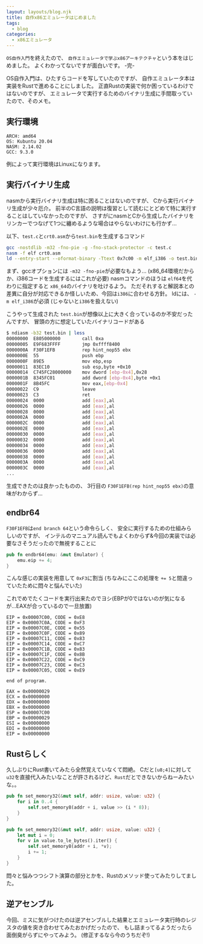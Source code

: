 ```yaml
---
layout: layouts/blog.njk
title: 自作x86エミュレータはじめました
tags:
  - blog
categories:
  - x86エミュレータ
---
```


`OS自作入門`を終えたので、
`自作エミュレータで学ぶx86アーキテクチャ`という本をはじめました。
よくわかってないですが面白いです。 -完-

OS自作入門は、ひたすらコードを写していたのですが、
自作エミュレータ本は実装をRustで進めることにしました。
正直Rustの実装で何か困っているわけではないのですが、
エミュレータで実行するためのバイナリ生成に手間取っていたので、そのメモ。

## 実行環境

```text
ARCH: amd64
OS: Kubuntu 20.04
NASM: 2.14.02
GCC: 9.3.0
```

例によって実行環境はLinuxになります。

## 実行バイナリ生成

nasmから実行バイナリ生成は特に困ることはないのですが、
Cから実行バイナリ生成が少々厄介。
前半のC言語の説明は復習として読むにとどめて特に実行することはしていなかったのですが、
さすがにnasmとCから生成したバイナリをリンカーでつなげて1つに纏めるような場合はやらないわけにも行かず...

以下、`test.c`と`crt0.asm`から`test.bin`を生成するコマンド

```sh
gcc -nostdlib -m32 -fno-pie -g -fno-stack-protector -c test.c
nasm -f elf crt0.asm
ld --entry-start --oformat-binary -Ttext 0x7c00 -m elf_i386 -o test.bin crt0.o test.o
```

まず、gccオプションには `-m32 -fno-pie`が必要なもよう...
(x86_64環境だからか、i386コードを生成するにはこれが必要) nasmコマンドのほうは
`elf64`を代わりに指定すると `x86_64`のバイナリを吐けるよう。
ただそれすると解説本との差異に自分が対応できるか怪しいため、今回は`i386`に合わせる方針。
ldには、 `-m elf_i386`が必須 (じゃないと`i386`を扱えない)

こうやって生成された
`test.bin`が想像以上に大きく合っているのか不安だったんですが、
冒頭の方に想定していたバイナリコードがある

```sh
$ ndiasm -b32 test.bin | less
00000000  E805000000        call 0xa
00000005  E9F683FFFF        jmp 0xffff8400
0000000A  F30F1EFB          rep hint_nop55 ebx
0000000E  55                push ebp
0000000F  89E5              mov ebp,esp
00000011  83EC10            sub esp,byte +0x10
00000014  C745FC28000000    mov dword [ebp-0x4],0x28
0000001B  8345FC01          add dword [ebp-0x4],byte +0x1
0000001F  8B45FC            mov eax,[ebp-0x4]
00000022  C9                leave
00000023  C3                ret
00000024  0000              add [eax],al
00000026  0000              add [eax],al
00000028  0000              add [eax],al
0000002A  0000              add [eax],al
0000002C  0000              add [eax],al
0000002E  0000              add [eax],al
00000030  0000              add [eax],al
00000032  0000              add [eax],al
00000034  0000              add [eax],al
00000036  0000              add [eax],al
00000038  0000              add [eax],al
0000003A  0000              add [eax],al
0000003C  0000              add [eax],al
...
```

生成できたのは良かったものの、 3行目の
`F30F1EFB(rep hint_nop55 ebx)`の意味がわからず...

## endbr64

`F30F1EFB`は`end branch 64`という命令らしく、
安全に実行するための仕組みらしいのですが、
インテルのマニュアル読んでもよくわからず&今回の実装では必要なさそうだったので無視することに

```rust
pub fn endbr64(emu: &mut Emulator) {
    emu.eip += 4;
}
```

こんな感じの実装を用意して `0xF3`に割当 (ちなみにここの処理を
`+= 5`と間違っていたために悶々と悩んでいた)

これでめでたくコードを実行出来たのでヨシ(EBPが0ではないのが気になるが...EAXが合っているので一旦放置)

```text
EIP = 0x00007C00, CODE = 0xE8
EIP = 0x00007C0A, CODE = 0xF3
EIP = 0x00007C0E, CODE = 0x55
EIP = 0x00007C0F, CODE = 0x89
EIP = 0x00007C11, CODE = 0x83
EIP = 0x00007C14, CODE = 0xC7
EIP = 0x00007C1B, CODE = 0x83
EIP = 0x00007C1F, CODE = 0x8B
EIP = 0x00007C22, CODE = 0xC9
EIP = 0x00007C23, CODE = 0xC3
EIP = 0x00007C05, CODE = 0xE9

end of program.

EAX = 0x00000029
ECX = 0x00000000
EDX = 0x00000000
EBX = 0x00000000
ESP = 0x00007C00
EBP = 0x00000029
ESI = 0x00000000
EDI = 0x00000000
EIP = 0x00000000
```

## Rustらしく

久しぶりにRust書いてみたら全然覚えていなくて悶絶。 Cだと`[u8;4]`に対して
`u32`を直接代入みたいなことが許されるけど、`Rust`だとできないからねーみたいな。。

```rust
pub fn set_memory32(&mut self, addr: usize, value: u32) {
    for i in 0..4 {
        self.set_memory8(addr + i, value >> (i * 8));
    }
}
```

```rust
pub fn set_memory32(&mut self, addr: usize, value: u32) {
    let mut i = 0;
    for v in value.to_le_bytes().iter() {
        self.set_memory8(addr + i, *v);
        i += 1;
    }
}
```

悶々と悩みつつシフト演算の部分とかを、Rustのメソッド使ってみたりしてました。

## 逆アセンブル

今回、ミスに気がつけたのは逆アセンブルした結果とエミュレータ実行時のレジスタの値を突き合わせてみたおかげだったので、
もし詰まってるようだったら面倒臭がらずにやってみよう。
(修正するなら今のうちだぞ!)
